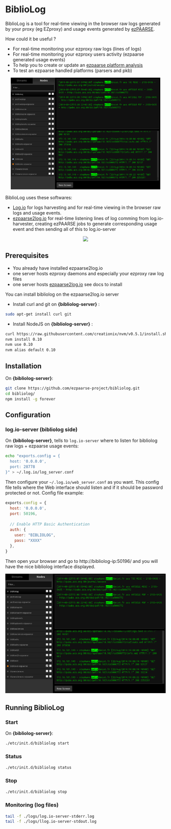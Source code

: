 # BiblioLog

BiblioLog is a tool for real-time viewing in the browser raw logs generated by your proxy (eg EZproxy) and usage events generated by [ezPAARSE](https://github.com/ezpaarse-project/ezpaarse).

How could it be useful ?
  * For real-time monitoring your ezproxy raw logs (lines of logs)
  * For real-time monitoring your ezproxy users activity (ezpaarse generated usage events)
  * To help you to create or update an [ezpaarse platform analysis](http://analogist.couperin.org/platforms/)
  * To test an ezpaarse handled platforms (parsers and pkb)

<p align="center">
<img src="https://raw.githubusercontent.com/ezpaarse-project/bibliolog/master/bibliolog.png" height="350px"  alt="Running bibliolog screenshot" />
</p>

BiblioLog uses these softwares:
  * [Log.io](http://logio.org/) for logs harvesting and for real-time viewing in the browser raw logs and usage events.
  * [ezpaarse2log.io](https://github.com/ezpaarse-project/ezpaarse2log.io) for real-time listening lines of log comming from log.io-harvester, creating ezPAARSE jobs to generate corresponding usage event and then sending all of this to log.io-server

<p align="center">
<img src="https://docs.google.com/drawings/d/1bkxEEBL1kLzH76dkIYFzspYHOVajDjQHCijU3mxJLnM/pub?w=694&h=519" />
</p>


## Prerequisites

  * You already have installed ezpaarse2log.io 
   * one server hosts ezproxy daemons and especially your ezproxy raw log files
   * one server hosts [ezpaarse2log.io](https://github.com/ezpaarse-project/ezpaarse2log.io) see docs to install

 You can install bibliolog on the ezpaarse2log.io server
 
   * Install curl and git on **{bibliolog-server}** :
```bash
sudo apt-get install curl git
```
  * Install NodeJS on **{bibliolog-server}** :
```bash
curl https://raw.githubusercontent.com/creationix/nvm/v0.5.1/install.sh | sh
nvm install 0.10
nvm use 0.10
nvm alias default 0.10
```

## Installation

On **{bibliolog-server}**:
```bash
git clone https://github.com/ezpaarse-project/bibliolog.git
cd bibliolog/
npm install -g forever

```


## Configuration

### log.io-server (bibliolog side)

On **{bibliolog-server}**, tells to ``log.io-server`` where to listen for bibliolog raw logs + ezpaarse usage events:

```bash
echo "exports.config = {
  host: '0.0.0.0',
  port: 28778
}" > ~/.log.io/log_server.conf
```

Then configure your ``~/.log.io/web_server.conf`` as you want. This config file tells where the Web interface should listen and if it should be password protected or not.
Config file example:
```javascript
exports.config = {
  host: '0.0.0.0',
  port: 50196,

  // Enable HTTP Basic Authentication
  auth: {
    user: "BIBLIOLOG",
    pass: "XXXX"
  },
}
```

Then open your browser and go to http://bibliolog-ip:50196/ and you will have the nice bibliolog interface displayed.

<p align="center">
<img src="https://raw.githubusercontent.com/ezpaarse-project/bibliolog/master/bibliolog.png" alt="Running bibliolog screenshot" />
</p>

## Running BiblioLog

### Start

On **{bibliolog-server}**:
```bash
./etc/init.d/bibliolog start
```

### Status

```bash
./etc/init.d/bibliolog status
```

### Stop

```bash
./etc/init.d/bibliolog stop
```

### Monitoring (log files)

```bash
tail -f ./logs/log.io-server-stderr.log
tail -f ./logs/llog.io-server-stdout.log
```
